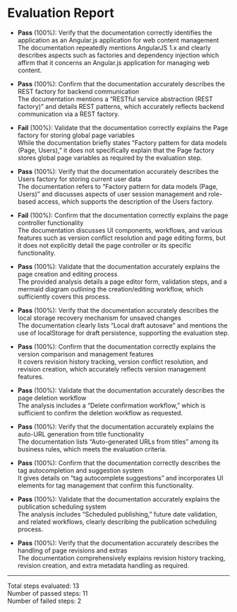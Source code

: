# Evaluation Report

- **Pass** (100%): Verify that the documentation correctly identifies the application as an Angular.js application for web content management  
  The documentation repeatedly mentions AngularJS 1.x and clearly describes aspects such as factories and dependency injection which affirm that it concerns an Angular.js application for managing web content.

- **Pass** (100%): Confirm that the documentation accurately describes the REST factory for backend communication  
  The documentation mentions a “RESTful service abstraction (REST factory)” and details REST patterns, which accurately reflects backend communication via a REST factory.

- **Fail** (100%): Validate that the documentation correctly explains the Page factory for storing global page variables  
  While the documentation briefly states “Factory pattern for data models (Page, Users),” it does not specifically explain that the Page factory stores global page variables as required by the evaluation step.

- **Pass** (100%): Verify that the documentation accurately describes the Users factory for storing current user data  
  The documentation refers to “Factory pattern for data models (Page, Users)” and discusses aspects of user session management and role-based access, which supports the description of the Users factory.

- **Fail** (100%): Confirm that the documentation correctly explains the page controller functionality  
  The documentation discusses UI components, workflows, and various features such as version conflict resolution and page editing forms, but it does not explicitly detail the page controller or its specific functionality.

- **Pass** (100%): Validate that the documentation accurately explains the page creation and editing process  
  The provided analysis details a page editor form, validation steps, and a mermaid diagram outlining the creation/editing workflow, which sufficiently covers this process.

- **Pass** (100%): Verify that the documentation accurately describes the local storage recovery mechanism for unsaved changes  
  The documentation clearly lists “Local draft autosave” and mentions the use of localStorage for draft persistence, supporting the evaluation step.

- **Pass** (100%): Confirm that the documentation correctly explains the version comparison and management features  
  It covers revision history tracking, version conflict resolution, and revision creation, which accurately reflects version management features.

- **Pass** (100%): Validate that the documentation accurately describes the page deletion workflow  
  The analysis includes a “Delete confirmation workflow,” which is sufficient to confirm the deletion workflow as requested.

- **Pass** (100%): Verify that the documentation accurately explains the auto-URL generation from title functionality  
  The documentation lists “Auto-generated URLs from titles” among its business rules, which meets the evaluation criteria.

- **Pass** (100%): Confirm that the documentation correctly describes the tag autocompletion and suggestion system  
  It gives details on “tag autocomplete suggestions” and incorporates UI elements for tag management that confirm this functionality.

- **Pass** (100%): Validate that the documentation accurately explains the publication scheduling system  
  The analysis includes “Scheduled publishing,” future date validation, and related workflows, clearly describing the publication scheduling process.

- **Pass** (100%): Verify that the documentation accurately describes the handling of page revisions and extras  
  The documentation comprehensively explains revision history tracking, revision creation, and extra metadata handling as required.

---

Total steps evaluated: 13  
Number of passed steps: 11  
Number of failed steps: 2